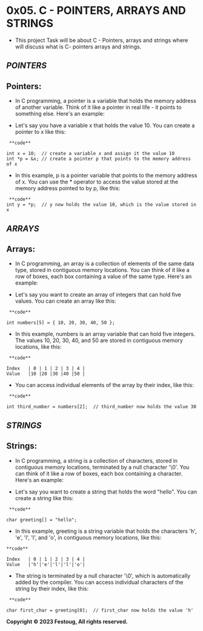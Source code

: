 # **0x05. C - POINTERS, ARRAYS AND STRINGS**

* This project Task will be about C - Pointers, arrays and strings where will discuss what is C- pointers arrays and strings.

## *POINTERS*

Pointers:
---------

* In C programming, a pointer is a variable that holds the memory address of another variable. Think of it like a pointer in real life - it points to something else. Here's an example:

* Let's say you have a variable x that holds the value 10. You can create a pointer to x like this:

```
 **code**

int x = 10;  // create a variable x and assign it the value 10
int *p = &x; // create a pointer p that points to the memory address of x
```
* In this example, p is a pointer variable that points to the memory address of x. You can use the * operator to access the value stored at the memory address pointed to by p, like this:

```
 **code**
int y = *p;  // y now holds the value 10, which is the value stored in x
```
## *ARRAYS*

Arrays:
-------

* In C programming, an array is a collection of elements of the same data type, stored in contiguous memory locations. You can think of it like a row of boxes, each box containing a value of the same type. Here's an example:

* Let's say you want to create an array of integers that can hold five values. You can create an array like this:

```
 **code**

int numbers[5] = { 10, 20, 30, 40, 50 };
```
* In this example, numbers is an array variable that can hold five integers. The values 10, 20, 30, 40, and 50 are stored in contiguous memory locations, like this:

```
 **code**

Index   | 0 | 1 | 2 | 3 | 4 |
Value   |10 |20 |30 |40 |50 |
```
* You can access individual elements of the array by their index, like this:

```
 **code**

int third_number = numbers[2];  // third_number now holds the value 30
```

## *STRINGS*

Strings:
--------

* In C programming, a string is a collection of characters, stored in contiguous memory locations, terminated by a null character '\0'. You can think of it like a row of boxes, each box containing a character. Here's an example:

* Let's say you want to create a string that holds the word "hello". You can create a string like this:

```
 **code**

char greeting[] = "hello";
```
* In this example, greeting is a string variable that holds the characters 'h', 'e', 'l', 'l', and 'o', in contiguous memory locations, like this:

```
**code**

Index   | 0 | 1 | 2 | 3 | 4 |
Value   |'h'|'e'|'l'|'l'|'o'|
```
* The string is terminated by a null character '\0', which is automatically added by the compiler. You can access individual characters of the string by their index, like this:

```
 **code**

char first_char = greeting[0];  // first_char now holds the value 'h'
```

**Copyright &copy; 2023 Festoug, All rights reserved.**
